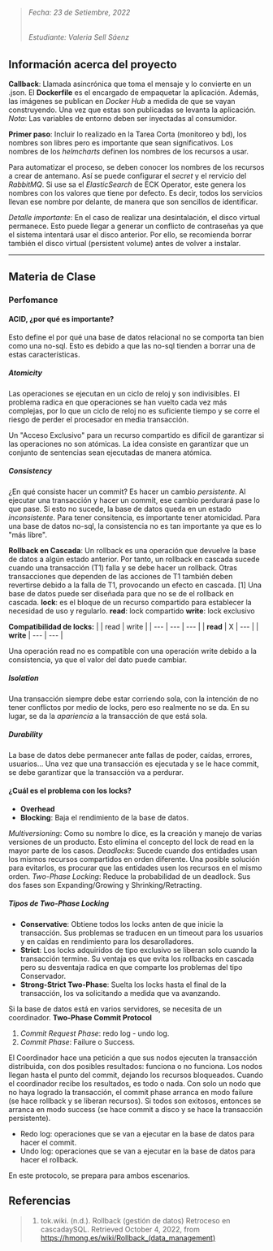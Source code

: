 > ###### Fecha: 23 de Setiembre, 2022
> ###### Estudiante: Valeria Sell Sáenz

## Información acerca del proyecto

__Callback__: Llamada asincrónica que toma el mensaje y lo convierte en un .json. 
El __Dockerfile__ es el encargado de empaquetar la aplicación. Además, las imágenes se publican en _Docker Hub_ a medida de que se vayan construyendo. Una vez que estas son publicadas se levanta la aplicación. 
_Nota_: Las variables de entorno deben ser inyectadas al consumidor. 

__Primer paso__: Incluir lo realizado en la Tarea Corta (monitoreo y bd), los nombres son libres pero es importante que sean significativos. 
Los nombres de los _helmcharts_ definen los nombres de los recursos a usar.

Para automatizar el proceso, se deben conocer los nombres de los recursos a crear de antemano. Así se puede configurar el _secret_ y el rervicio del _RabbitMQ_. Si use sa el _ElasticSearch_ de ECK Operator, este genera los nombres con los valores que tiene por defecto. Es decir, todos los servicios llevan ese nombre por delante, de manera que son sencillos de identificar. 

_Detalle importante_: En el caso de realizar una desintalación, el disco virtual permanece. Esto puede llegar a generar un conflicto de contraseñas ya que el sistema intentará usar el disco anterior. Por ello, se recomienda borrar también el disco virtual (persistent volume) antes de volver a instalar.
___

## Materia de Clase
### Perfomance
#### ACID, __¿por qué es importante?__ 
Esto define el por qué una base de datos relacional no se comporta tan bien como una no-sql. Esto es debido a que las no-sql tienden a borrar una de estas características.
##### Atomicity
Las operaciones se ejecutan en un ciclo de reloj y son indivisibles. El problema radica en que  operaciones se han vuelto cada vez más complejas, por lo que un ciclo de reloj no es suficiente tiempo y se corre el riesgo de perder el procesador en media transacción. 

Un "Acceso Exclusivo" para un recurso compartido es difícil de garantizar si las operaciones no son atómicas. La idea consiste en garantizar que un conjunto de sentencias sean ejecutadas de manera atómica.

##### Consistency
¿En qué consiste hacer un commit? Es hacer un cambio _persistente_.
Al ejecutar una transacción y hacer un commit, ese cambio perdurará pase lo que pase. Si esto no sucede, la base de datos queda en un estado _inconsistente_. Para tener consitencia, es importante tener atomicidad. Para una base de datos no-sql, la consistencia no es tan importante ya que es lo "más libre". 

__Rollback en Cascada__: Un rollback es una operación que devuelve la base de datos a algún estado anterior. Por tanto, un rollback en cascada sucede cuando una transacción (T1) falla y se debe hacer un rollback. Otras transacciones que dependen de las acciones de T1 también deben revertirse debido a la falla de T1, provocando un efecto en cascada. [1] Una base de datos puede ser diseñada para que no se de el rollback en cascada. 
__lock__: es el bloque de un recurso compartido para establecer la necesidad de uso y regularlo. 
__read__: lock compartido
__write__: lock exclusivo

__Compatibilidad de locks:__
|  | read | write |
| --- | --- | --- |
| __read__ | X | --- |
| __write__ | --- | --- |

Una operación read no es compatible con una operación write debido a la consistencia, ya que el valor del dato puede cambiar. 

##### Isolation
Una transacción siempre debe estar corriendo sola, con la intención de no tener conflictos por medio de locks, pero eso realmente no se da. En su lugar, se da la _apariencia_ a la transacción de que está sola. 

##### Durability
La base de datos debe permanecer ante fallas de poder, caídas, errores, usuarios... Una vez que una transacción es ejecutada y se le hace commit, se debe garantizar que la transacción va a perdurar. 

#### ¿Cuál es el problema con los locks?
- __Overhead__
- __Blocking__: Baja el rendimiento de la base de datos.

_Multiversioning_: Como su nombre lo dice, es la creación y manejo de varias versiones de un producto. Esto elimina el concepto del lock de read en la mayor parte de los casos.
_Deadlocks_: Sucede cuando dos entidades usan los mismos recursos compartidos en orden diferente. Una posible solución para evitarlos, es procurar que las entidades usen los recursos en el mismo orden.
_Two-Phase Locking_: Reduce la probabilidad de un deadlock. Sus dos fases son Expanding/Growing y Shrinking/Retracting. 

##### Tipos de Two-Phase Locking
- __Conservative__: Obtiene todos los locks anten de que inicie la transacción. Sus problemas se traducen en un timeout para los usuarios y en caídas en rendimiento para los desarolladores. 
- __Strict__: Los locks adquiridos de tipo exclusivo se liberan solo cuando la transacción termine. Su ventaja es que evita los rollbacks en cascada pero su desventaja radica en que comparte los problemas del tipo Conservador.
- __Strong-Strict Two-Phase__: Suelta los locks hasta el final de la transacción, los va solicitando a medida que va avanzando.

Si la base de datos está en varios servidores, se necesita de un coordinador. 
__Two-Phase Commit Protocol__
1. _Commit Request Phase_: redo log - undo log.
2. _Commit Phase_: Failure o Success.

El Coordinador hace una petición a que sus nodos ejecuten la transacción distribuida, con dos posibles resultados: funciona o no funciona. Los nodos llegan hasta el punto del commit, dejando los recursos bloqueados. Cuando el coordinador recibe los resultados, es todo o nada. Con solo un nodo que no haya logrado la transacción, el commit phase arranca en modo failure (se hace rollback y se liberan recursos). Si todos son exitosos, entonces se arranca en modo success (se hace commit a disco y se hace la transacción persistente). 

- Redo log: operaciones que se van a ejecutar en la base de datos para hacer el commit.
- Undo log: operaciones que se van a ejecutar en la base de datos para hacer el rollback.

En este protocolo, se prepara para ambos escenarios.

## Referencias
> 1. tok.wiki. (n.d.). Rollback (gestión de datos) Retroceso en cascadaySQL. Retrieved October 4, 2022, from https://hmong.es/wiki/Rollback_(data_management)


